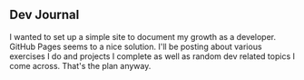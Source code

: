 ## Dev Journal

I wanted to set up a simple site to document my growth as a developer.  GitHub Pages seems to a nice solution.  I'll be posting about various exercises I do and projects I complete as well as random dev related topics I come across.  That's the plan anyway.
